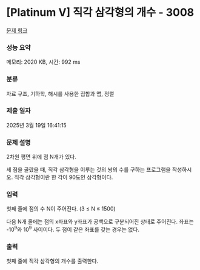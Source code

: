 # [Platinum V] 직각 삼각형의 개수 - 3008 

[문제 링크](https://www.acmicpc.net/problem/3008) 

### 성능 요약

메모리: 2020 KB, 시간: 992 ms

### 분류

자료 구조, 기하학, 해시를 사용한 집합과 맵, 정렬

### 제출 일자

2025년 3월 19일 16:41:15

### 문제 설명

<p>2차원 평면 위에 점 N개가 있다.</p>

<p>세 점을 골랐을 때, 직각 삼각형을 이루는 것의 쌍의 수를 구하는 프로그램을 작성하시오. 직각 삼각형이란 한 각이 90도인 삼각형이다.</p>

### 입력 

 <p>첫째 줄에 점의 수 N이 주어진다. (3 ≤ N ≤ 1500)</p>

<p>다음 N개 줄에는 점의 x좌표와 y좌표가 공백으로 구분되어진 상태로 주어진다. 좌표는 -10<sup>9</sup>와 10<sup>9</sup> 사이이다. 두 점이 같은 좌표를 갖는 경우는 없다.</p>

### 출력 

 <p>첫째 줄에 직각 삼각형의 개수를 출력한다.</p>

